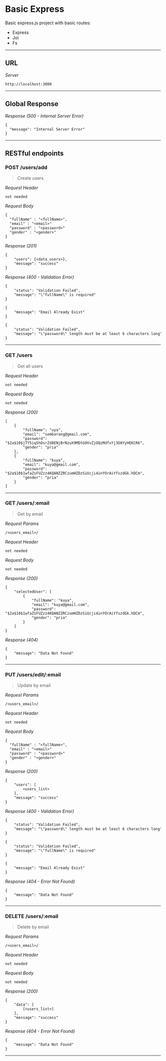 # Basic Express

Basic express.js project with basic routes:
* Express
* Joi
* Fs

---

## URL

_Server_
```
http://localhost:3000
```
---


## Global Response

_Response (500 - Internal Server Error)_
```
{
  "message": "Internal Server Error"
}
```
---


## RESTful endpoints

### POST /users/add

> Create users

_Request Header_
```
not needed
```

_Request Body_
```
{
  "fullName" : "<fullName>",
  "email" : "<email>"
  "password" : "<password>"
  "gender" : "<gender>"
}
```

_Response (201)_
```
{
    "users": {<data_users>},
    "message": "success"
}

```

_Response (400 - Validation Error)_
```
{
    "status": "Validation Failed",
    "message": "\"fullName\" is required"
}
```
```
{
    "message": "Email Already Exist"
}

```
```
{
    "status": "Validation Failed",
    "message": "\"password\" length must be at least 6 characters long"
}
```

---

### GET /users

> Get all users

_Request Header_
```
not needed
```

_Request Body_
```
not needed
```

_Response (200)_
```
[
    {
        "fullName": "uya",
        "email": "sembarang@gmail.com",
        "password": "$2a$10$jTY5iqShOsrZd8ENjBrNzuX9MDtG9VvZjOQzMdfxYj3O8YyHEKCR6",
        "gender": "pria"
    },
    {
        "fullName": "kuya",
        "email": "kuya@gmail.com",
        "password": "$2a$10$1wfaZsFUZzz4KQANZZRCzumHZDzSiUcji4inYOrAiYfszdGk.hDCm",
        "gender": "pria"
    }
]
```

---

### GET /users/:email

 > Get by email

_Request Params_

```
/<users_email>/

```

_Request Header_

```
not needed
```

_Request Body_
```
not needed
```

_Response (200)_
```
{
    "selectedUser": [
        {
            "fullName": "kuya",
            "email": "kuya@gmail.com",
            "password": "$2a$10$1wfaZsFUZzz4KQANZZRCzumHZDzSiUcji4inYOrAiYfszdGk.hDCm",
            "gender": "pria"
        }
    ]
}
```

_Response (404)_
```
{
    "message": "Data Not Found"
}
```

---
### PUT /users/edit/:email

> Update by email

_Request Params_
```
/<users_email>/
```

_Request Header_
```
not needed
```

_Request Body_
```
{
  "fullName" : "<fullName>",
  "email" : "<email>"
  "password" : "<password>"
  "gender" : "<gender>"
}
```

_Response (200)_
```
{
    "users": [
        <users_list>
    ],
    "message": "success"
}
```

_Response (400 - Validation Error)_
```
{
    "status": "Validation Failed",
    "message": "\"password\" length must be at least 6 characters long"
}
```
```
{
    "status": "Validation Failed",
    "message": "\"fullName\" is required"
}
```

```
{
    "message": "Email Already Exist"
}
```

_Response (404 - Error Not Found)_
```
{
    "message": "Data Not Found"
}
```

---

### DELETE /users/:email

> Delete by email

_Request Params_
```
/<users_email>/
```

_Request Header_
```
not needed
```

_Request Body_
```
not needed
```

_Response (200)_
```
{
    "data": [
        [<users_list>]
    ],
    "message": "success"
}
```


_Response (404 - Error Not Found)_
```
{
    "message": "Data Not Found"
}
```

---

